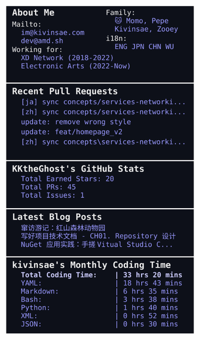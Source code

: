 <div align="left">
<a href="https://www.linkedin.com/in/kivinsae/">
<img src=./mini_boards/profile.svg />
</a>
<a href="https://github.com/pulls?q=is%3Apr+author%3AKKtheGhost+archived%3Afalse+is%3Aclosed">
<img src=./mini_boards/pr.svg />
</a>
<br>
<img src=./mini_boards/github_stats.svg />
<a href="https://www.kivinsae.com">
<img src=./mini_boards/blog_posts.svg />
</a>
<a href="https://wakapi.dev/summary?interval=last_30_days&user=kivinsae">
<img src=./mini_boards/wakapi_stats.svg />
</a>
</div>
<!--
[![Reddit Badge](https://img.shields.io/badge/@kivinsae-orange?style=for-the-badge&logo=reddit&logoColor=white)](https://www.reddit.com/user/kivinsae)
[![Discord Badge](https://img.shields.io/badge/@kivinsae-yellow?style=for-the-badge&logo=discord&logoColor=black)](https://discordapp.com/users/kivinsae/)
[![Telegram Badge](https://img.shields.io/badge/@kivinsae-blue?style=for-the-badge&logo=telegram&logoColor=white)](https://t.me/Kova_Saint_Fin)
[![LinkedIn Badge](https://img.shields.io/badge/@kivinsae-navy?style=for-the-badge&logo=linkedin&logoColor=white)](https://www.linkedin.com/in/kivinsae/)
[![Insgram Badge](https://img.shields.io/badge/@kivinsae-purple?style=for-the-badge&logo=instagram&logoColor=pink)](https://www.instagram.com/kivinsae/)
[![Twitter Badge](https://img.shields.io/badge/@kivinsae-white?style=for-the-badge&logo=twitter&logoColor=blue)](https://twitter.com/kistovincent)
[![Steam Badge](https://img.shields.io/badge/@kivinsae-gray?style=for-the-badge&logo=steam&logoColor=white)](https://steamcommunity.com/id/kivinsae/)
[![Medium Badge](https://img.shields.io/badge/@kivinsae-black?style=for-the-badge&logo=medium&logoColor=white)](https://kivinsae.com)
-->
